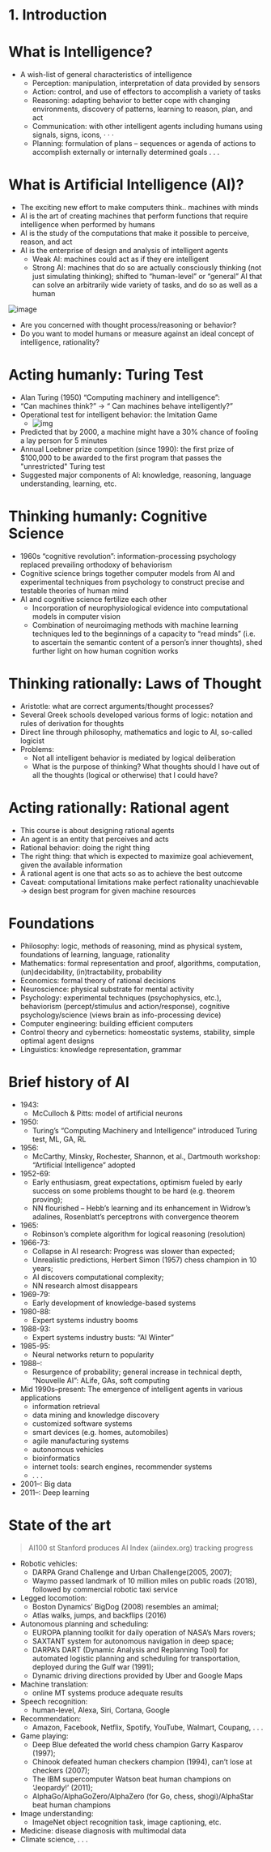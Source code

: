 # 1. Introduction

# What is Intelligence?
- A wish-list of general characteristics of intelligence
  - Perception: manipulation, interpretation of data provided by sensors
  - Action: control, and use of effectors to accomplish a variety of tasks
  - Reasoning: adapting behavior to better cope with changing
  environments, discovery of patterns, learning to reason, plan, and act
  - Communication: with other intelligent agents including humans using
  signals, signs, icons, · · ·
  - Planning: formulation of plans – sequences or agenda of actions to
  accomplish externally or internally determined goals
. . .

# What is Artificial Intelligence (AI)?
- The exciting new effort to make computers think.. machines with
minds
- AI is the art of creating machines that perform functions that require
intelligence when performed by humans
- AI is the study of the computations that make it possible to perceive,
reason, and act
- AI is the enterprise of design and analysis of intelligent agents
  - Weak AI: machines could act as if they ere intelligent
  - Strong AI: machines that do so are actually consciously thinking (not
  just simulating thinking); shifted to “human-level” or “general” AI
  that can solve an arbitrarily wide variety of tasks, and do so as well as
  a human

![image](https://user-images.githubusercontent.com/46957634/187691399-44fe42b2-f47a-4cf4-814f-25d4ceba59e5.png)

- Are you concerned with thought process/reasoning or behavior?
- Do you want to model humans or measure against an ideal concept of
intelligence, rationality?

# Acting humanly: Turing Test
- Alan Turing (1950) “Computing machinery and intelligence”:
- “Can machines think?” → “ Can machines behave intelligently?”
- Operational test for intelligent behavior: the Imitation Game
  - ![img](https://www.researchgate.net/profile/Kevin-Warwick/publication/288684694/figure/fig1/AS:962377986084866@1606460200029/Turings-two-tests-for-his-imitation-game-Lefta-one-to-one-Rightb-one-judge-two-hidden.gif)
- Predicted that by 2000, a machine might have a 30% chance of fooling a lay person for 5 minutes
- Annual Loebner prize competition (since 1990): the first prize of $100,000 to be awarded to the first program that passes the "unrestricted" Turing test
- Suggested major components of AI: knowledge, reasoning, language
understanding, learning, etc.

# Thinking humanly: Cognitive Science
- 1960s “cognitive revolution”: information-processing psychology
replaced prevailing orthodoxy of behaviorism
- Cognitive science brings together computer models from AI and
experimental techniques from psychology to construct precise and
testable theories of human mind
- AI and cognitive science fertilize each other
  - Incorporation of neurophysiological evidence into computational models in computer vision
  - Combination of neuroimaging methods with machine learning techniques led to the beginnings of a capacity to “read minds” (i.e. to ascertain the semantic content of a person’s inner thoughts), shed further light on how human cognition works

# Thinking rationally: Laws of Thought
- Aristotle: what are correct arguments/thought processes?
- Several Greek schools developed various forms of logic: notation and rules of derivation for thoughts
- Direct line through philosophy, mathematics and logic to AI, so-called logicist
- Problems:
  - Not all intelligent behavior is mediated by logical deliberation
  - What is the purpose of thinking? What thoughts should I have out of all the thoughts (logical or otherwise) that I could have?
  
# Acting rationally: Rational agent
- This course is about designing rational agents
- An agent is an entity that perceives and acts
- Rational behavior: doing the right thing
- The right thing: that which is expected to maximize goal achievement, given the available information
- A rational agent is one that acts so as to achieve the best outcome
- Caveat: computational limitations make perfect rationality unachievable → design best program for given machine resources

# Foundations
- Philosophy: logic, methods of reasoning, mind as physical system, foundations of learning, language, rationality
- Mathematics: formal representation and proof, algorithms, computation, (un)decidability, (in)tractability, probability
- Economics: formal theory of rational decisions
- Neuroscience: physical substrate for mental activity
- Psychology: experimental techniques (psychophysics, etc.), behaviorism (percept/stimulus and action/response), cognitive psychology/science (views brain as info-processing device)
- Computer engineering: building efficient computers
- Control theory and cybernetics: homeostatic systems, stability, simple optimal agent designs
-  Linguistics: knowledge representation, grammar
# Brief history of AI
- 1943: 
  - McCulloch & Pitts: model of artificial neurons
- 1950: 
  - Turing’s “Computing Machinery and Intelligence” introduced Turing test, ML, GA, RL
- 1956: 
  - McCarthy, Minsky, Rochester, Shannon, et al., Dartmouth workshop: “Artificial Intelligence” adopted
- 1952-69: 
  - Early enthusiasm, great expectations, optimism fueled by early success on some problems thought to be hard (e.g. theorem proving); 
  - NN flourished – Hebb’s learning and its enhancement in Widrow’s adalines, Rosenblatt’s perceptrons with convergence theorem
- 1965: 
  - Robinson’s complete algorithm for logical reasoning (resolution)
- 1966-73: 
  - Collapse in AI research: Progress was slower than expected; 
  - Unrealistic predictions, Herbert Simon (1957) chess champion in 10 years; 
  - AI discovers computational complexity; 
  - NN research almost disappears
- 1969-79: 
  - Early development of knowledge-based systems
- 1980-88: 
  - Expert systems industry booms
- 1988-93: 
  - Expert systems industry busts: “AI Winter”
- 1985-95: 
  - Neural networks return to popularity
- 1988–: 
  - Resurgence of probability; general increase in technical depth, “Nouvelle AI”: ALife, GAs, soft computing
- Mid 1990s–present: The emergence of intelligent agents in various applications
  - information retrieval
  - data mining and knowledge discovery
  - customized software systems
  - smart devices (e.g. homes, automobiles)
  - agile manufacturing systems
  - autonomous vehicles
  - bioinformatics
  - internet tools: search engines, recommender systems
  - . . .
- 2001–: Big data
- 2011–: Deep learning

# State of the art
> AI100 st Stanford produces AI Index (aiindex.org) tracking progress
- Robotic vehicles: 
  - DARPA Grand Challenge and Urban Challenge(2005, 2007); 
  - Waymo passed landmark of 10 million miles on public roads (2018), followed by commercial robotic taxi service
- Legged locomotion: 
  - Boston Dynamics’ BigDog (2008) resembles an amimal; 
  - Atlas walks, jumps, and backflips (2016)
- Autonomous planning and scheduling: 
  - EUROPA planning toolkit for daily operation of NASA’s Mars rovers; 
  - SAXTANT system for autonomous navigation in deep space; 
  - DARPA’s DART (Dynamic Analysis and Replanning Tool) for automated logistic planning and scheduling for transportation, deployed during the Gulf war (1991);
  - Dynamic driving directions provided by Uber and Google Maps
- Machine translation: 
  - online MT systems produce adequate results
- Speech recognition: 
  - human-level, Alexa, Siri, Cortana, Google
- Recommendation: 
  - Amazon, Facebook, Netflix, Spotify, YouTube, Walmart, Coupang, . . .
- Game playing: 
  - Deep Blue defeated the world chess champion Garry Kasparov (1997); 
  - Chinook defeated human checkers champion (1994), can’t lose at checkers (2007); 
  - The IBM supercomputer Watson beat human champions on ‘Jeopardy!’ (2011); 
  - AlphaGo/AlphaGoZero/AlphaZero (for Go, chess, shogi)/AlphaStar beat human champions
- Image understanding: 
  - ImageNet object recognition task, image captioning, etc.
- Medicine: disease diagnosis with multimodal data
- Climate science, . . .
